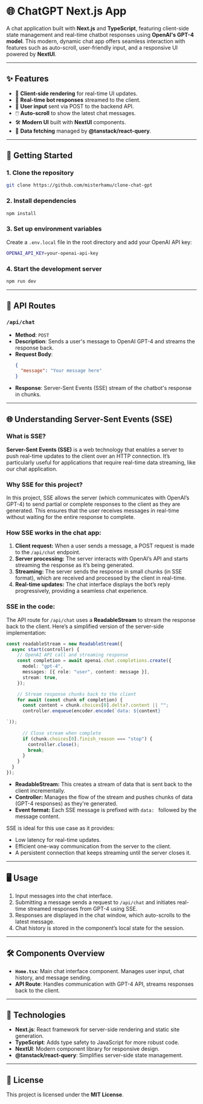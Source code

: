 
# 🌐 ChatGPT Next.js App

A chat application built with **Next.js** and **TypeScript**, featuring client-side state management and real-time chatbot responses using **OpenAI's GPT-4 model**. This modern, dynamic chat app offers seamless interaction with features such as auto-scroll, user-friendly input, and a responsive UI powered by **NextUI**.

---

## ✨ Features
- 🔄 **Client-side rendering** for real-time UI updates.
- 🚀 **Real-time bot responses** streamed to the client.
- 📩 **User input** sent via POST to the backend API.
- 🖱️ **Auto-scroll** to show the latest chat messages.
- 🛠️ **Modern UI** built with **NextUI** components.
- 🔧 **Data fetching** managed by **@tanstack/react-query**.

---

## 🚀 Getting Started

### 1. Clone the repository
```bash
git clone https://github.com/misterhamu/clone-chat-gpt
```

### 2. Install dependencies
```bash
npm install
```

### 3. Set up environment variables
Create a `.env.local` file in the root directory and add your OpenAI API key:
```bash
OPENAI_API_KEY=your-openai-api-key
```

### 4. Start the development server
```bash
npm run dev
```

---

## 📡 API Routes

### `/api/chat`
- **Method**: `POST`
- **Description**: Sends a user's message to OpenAI GPT-4 and streams the response back.
- **Request Body**:
  ```json
  {
    "message": "Your message here"
  }
  ```
- **Response**: Server-Sent Events (SSE) stream of the chatbot's response in chunks.

---

## 🌐 Understanding Server-Sent Events (SSE)

### What is SSE?
**Server-Sent Events (SSE)** is a web technology that enables a server to push real-time updates to the client over an HTTP connection. It’s particularly useful for applications that require real-time data streaming, like our chat application.

### Why SSE for this project?
In this project, SSE allows the server (which communicates with OpenAI’s GPT-4) to send partial or complete responses to the client as they are generated. This ensures that the user receives messages in real-time without waiting for the entire response to complete.

### How SSE works in the chat app:
1. **Client request:** When a user sends a message, a POST request is made to the `/api/chat` endpoint.
2. **Server processing:** The server interacts with OpenAI’s API and starts streaming the response as it’s being generated.
3. **Streaming:** The server sends the response in small chunks (in SSE format), which are received and processed by the client in real-time.
4. **Real-time updates:** The chat interface displays the bot’s reply progressively, providing a seamless chat experience.

### SSE in the code:
The API route for `/api/chat` uses a **ReadableStream** to stream the response back to the client. Here’s a simplified version of the server-side implementation:
```ts
const readableStream = new ReadableStream({
  async start(controller) {
    // OpenAI API call and streaming response
    const completion = await openai.chat.completions.create({
      model: "gpt-4",
      messages: [{ role: "user", content: message }],
      stream: true,
    });

    // Stream response chunks back to the client
    for await (const chunk of completion) {
      const content = chunk.choices[0].delta?.content || "";
      controller.enqueue(encoder.encode(`data: ${content}

`));
      
      // Close stream when complete
      if (chunk.choices[0].finish_reason === "stop") {
        controller.close();
        break;
      }
    }
  }
});
```

- **ReadableStream:** This creates a stream of data that is sent back to the client incrementally.
- **Controller:** Manages the flow of the stream and pushes chunks of data (GPT-4 responses) as they're generated.
- **Event format:** Each SSE message is prefixed with `data: ` followed by the message content.

SSE is ideal for this use case as it provides:
- Low latency for real-time updates.
- Efficient one-way communication from the server to the client.
- A persistent connection that keeps streaming until the server closes it.

---

## 🖥️ Usage

1. Input messages into the chat interface.
2. Submitting a message sends a request to `/api/chat` and initiates real-time streamed responses from GPT-4 using SSE.
3. Responses are displayed in the chat window, which auto-scrolls to the latest message.
4. Chat history is stored in the component’s local state for the session.

---

## 🛠️ Components Overview

- **`Home.tsx`**: Main chat interface component. Manages user input, chat history, and message sending.
- **API Route**: Handles communication with GPT-4 API, streams responses back to the client.

---

## 🧰 Technologies

- **Next.js**: React framework for server-side rendering and static site generation.
- **TypeScript**: Adds type safety to JavaScript for more robust code.
- **NextUI**: Modern component library for responsive design.
- **@tanstack/react-query**: Simplifies server-side state management.

---

## 📄 License

This project is licensed under the **MIT License**.
